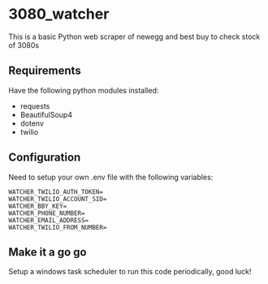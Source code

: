 # 3080_watcher

This is a basic Python web scraper of newegg and best buy to check stock of 3080s

## Requirements

Have the following python modules installed: 
 - requests
 - BeautifulSoup4
 - dotenv
 - twilio

## Configuration

Need to setup your own .env file with the following variables: 

```shell
WATCHER_TWILIO_AUTH_TOKEN=
WATCHER_TWILIO_ACCOUNT_SID=
WATCHER_BBY_KEY=
WATCHER_PHONE_NUMBER=
WATCHER_EMAIL_ADDRESS=
WATCHER_TWILIO_FROM_NUMBER=
```

## Make it a go go
Setup a windows task scheduler to run this code periodically, good luck!
